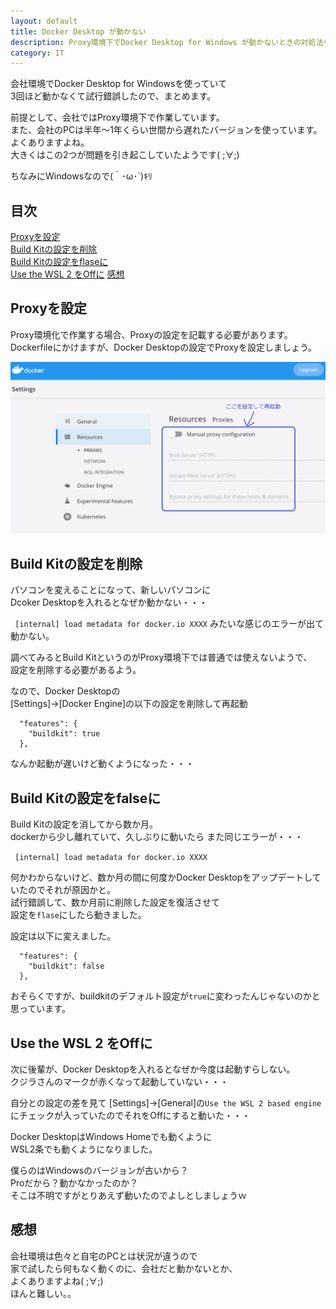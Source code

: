 ```yaml
---
layout: default
title: Docker Desktop が動かない
description: Proxy環境下でDocker Desktop for Windows が動かないときの対処法を記載します。
category: IT
---
```


会社環境でDocker Desktop for Windowsを使っていて  
3回ほど動かなくて試行錯誤したので、まとめます。

前提として、会社ではProxy環境下で作業しています。  
また、会社のPCは半年～1年くらい世間から遅れたバージョンを使っています。  
よくありますよね。  
大きくはこの2つが問題を引き起こしていたようです( ;∀;)

ちなみにWindowsなので(｀･ω･´)ｷﾘ

## 目次

[Proxyを設定](#anchor1)  
[Build Kitの設定を削除](#anchor2)  
[Build Kitの設定をflaseに](#anchor3)  
[Use the WSL 2 をOffに](#anchor4)
[感想](#anchor5)

<a id="anchor1"></a>

## Proxyを設定

Proxy環境化で作業する場合、Proxyの設定を記載する必要があります。
Dockerfileにかけますが、Docker Desktopの設定でProxyを設定しましょう。

![プロキシー設定](/images/it/container/proxySettingForDockerDesktop.png)

<a id="anchor2"></a>

## Build Kitの設定を削除

パソコンを変えることになって、新しいパソコンに  
Dcoker Desktopを入れるとなぜか動かない・・・

` [internal] load metadata for docker.io XXXX` みたいな感じのエラーが出て動かない。

調べてみるとBuild KitというのがProxy環境下では普通では使えないようで、  
設定を削除する必要があるよう。

なので、Docker Desktopの  
[Settings]->[Docker Engine]の以下の設定を削除して再起動

```
  "features": {
    "buildkit": true
  },
```

なんか起動が遅いけど動くようになった・・・

<a id="anchor3"></a>

## Build Kitの設定をfalseに

Build Kitの設定を消してから数か月。  
dockerから少し離れていて、久しぶりに動いたら
また同じエラーが・・・  

` [internal] load metadata for docker.io XXXX` 

何かわからないけど、数か月の間に何度かDocker Desktopをアップデートしていたのでそれが原因かと。    
試行錯誤して、数か月前に削除した設定を復活させて  
設定を`flase`にしたら動きました。

設定は以下に変えました。

```
  "features": {
    "buildkit": false
  },
```

おそらくですが、buildkitのデフォルト設定が`true`に変わったんじゃないのかと思っています。

<a id="anchor4"></a>

## Use the WSL 2 をOffに

次に後輩が、Docker Desktopを入れるとなぜか今度は起動すらしない。  
クジラさんのマークが赤くなって起動していない・・・

自分との設定の差を見て
[Settings]->[General]の`Use the WSL 2 based engine`にチェックが入っていたのでそれをOffにすると動いた・・・

Docker DesktopはWindows Homeでも動くように  
WSL2条でも動くようになりました。

僕らのはWindowsのバージョンが古いから？  
Proだから？動かなかったのか？  
そこは不明ですがとりあえず動いたのでよしとしましょうｗ

<a id="anchor5"></a>

## 感想

会社環境は色々と自宅のPCとは状況が違うので  
家で試したら何もなく動くのに、会社だと動かないとか、  
よくありますよね( ;∀;)  
ほんと難しい。。
